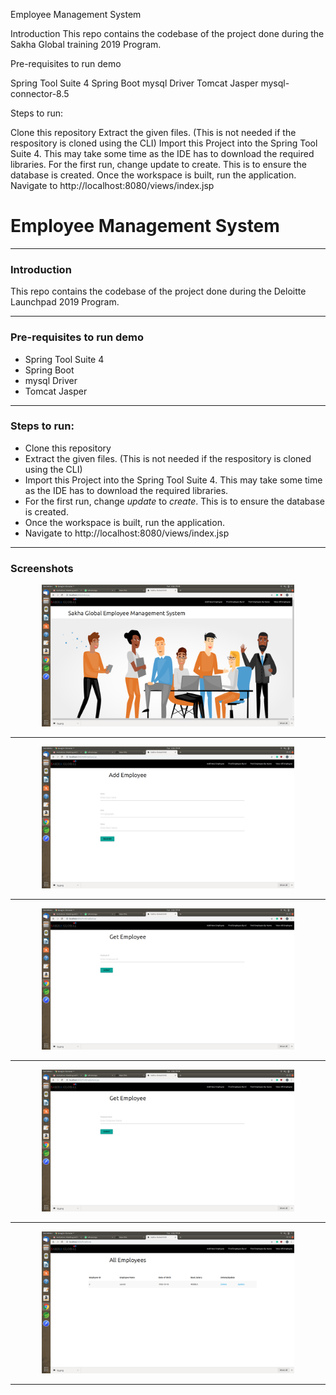 Employee Management System


Introduction
This repo contains the codebase of the project done during the Sakha Global training 2019 Program.

Pre-requisites to run demo

Spring Tool Suite 4
Spring Boot
mysql Driver
Tomcat Jasper
mysql-connector-8.5




Steps to run:

Clone this repository
Extract the given files. (This is not needed if the respository is cloned using the CLI)
Import this Project into the Spring Tool Suite 4. This may take some time as the IDE has to download the required libraries.
For the first run, change update to create. This is to ensure the database is created.
Once the workspace is built, run the application.
Navigate to http://localhost:8080/views/index.jsp

# Employee Management System

--------------------------------------------------------------------------------

### Introduction
This repo contains the codebase of the project done during the Deloitte Launchpad 2019 Program.

--------------------------------------------------------------------------------

### Pre-requisites to run demo

- Spring Tool Suite 4
- Spring Boot
- mysql Driver
- Tomcat Jasper 

--------------------------------------------------------------------------------

### Steps to run:

   - Clone this repository
   - Extract the given files. (This is not needed if the respository is cloned using the CLI)
   - Import this Project into the Spring Tool Suite 4. This may take some time as the IDE has to download the required libraries.
   - For the first run, change <i>update</i> to <i>create</i>. This is to ensure the database is created.
   - Once the workspace is built, run the application.
   - Navigate to http://localhost:8080/views/index.jsp

--------------------------------------------------------------------------------

### Screenshots
<p align="center"><img width="80%" src="Screenshot from 2019-09-10 18-02-15.png" /></p>

--------------------------------------------------------------------------------
<p align="center"><img width="80%" src="Screenshot from 2019-09-10 18-02-18.png" /></p>

--------------------------------------------------------------------------------
<p align="center"><img width="80%" src="Screenshot from 2019-09-10 18-02-22.png" /></p>

--------------------------------------------------------------------------------
<p align="center"><img width="80%" src="Screenshot from 2019-09-10 18-02-24.png" /></p>

--------------------------------------------------------------------------------
<p align="center"><img width="80%" src="Screenshot from 2019-09-10 18-02-27.png" /></p>

--------------------------------------------------------------------------------




